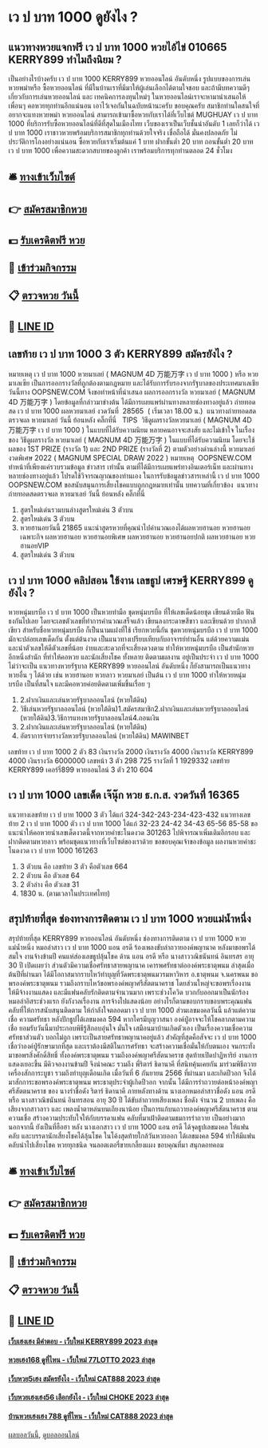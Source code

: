 # เว ป บาท 1000 ดูยังไง ?
## แนวทางหวยแจกฟรี เว ป บาท 1000 หวยไอ้ไข่ 010665 KERRY899 ทำไมถึงนิยม ?
เป็นอย่างไรบ้างครับ เว ป บาท 1000 KERRY899 หวยออนไลน์ อันดับหนึ่ง รูปแบบของการเล่นหวยพม่าหรือ ซื้อหวยออนไลน์ ที่มีในบ้านเราที่มีมาให้ผู้เล่นเลือกได้ตามใจชอบ และถ้ามีบทความดีๆ เกี่ยวกับการเล่นหวยออนไลน์ และ เทคนิคการลงทุนใหม่ๆ ในหวยออนไลน์เราจะหามานำเสนอให้เพื่อนๆ คอหวยทุกท่านอีกแน่นอน เอาไว้เจอกันในฉบับหน้านะครับ ขอบคุณครับ
สมาชิกท่านใดสนใจที่อยากจะแทงหวยพม่า หวยออนไลน์ สามารถเข้ามาซื้อหวยกับเราได้ที่เว็บไซต์ MUGHUAY เว ป บาท 1000 ที่บริการรับซื้อหวยออนไลน์ที่ดีที่สุดในเมืองไทย เว็บของเราเป็นเว็บชั้นนำอันดับ 1 เลยก็ว่าได้ เว ป บาท 1000 เราชาวหวยพร้อมบริการสมาชิกทุกท่านด้วยใจจริง เชื่อถือได้ มั่นคงปลอดภัย ไม่ประวัติการโกงอย่างแน่นอน ซื้อหวยกับเราเริ่มต้นแค่ 1 บาท ฝากขั้นต่ำ 20 บาท ถอนขั้นต่ำ 20 บาท เว ป บาท 1000 เพื่อความสะดวกสบายของลูกค้า เราพร้อมบริการทุกท่านตลอด 24 ชั่วโมง

## 🛎 [ทางเข้าเว็บไซต์](https://bit.ly/3BG5bNw)
## 👉 [สมัครสมาชิกหวย](https://bit.ly/3BG5bNw)
## 💵 [รับเครดิตฟรี หวย](https://bit.ly/3C3mvgS)
## 👑 [เข้าร่วมกิจกรรม](https://bit.ly/3C3mvgS)
## 📋 [ตรวจหวย วันนี้](https://bit.ly/3C3mvgS)
## 📱 [LINE ID](https://bit.ly/3C3mvgS)

## เลขท้าย เว ป บาท 1000 3 ตัว KERRY899 สมัครยังไง ?
หมายเหตุ เว ป บาท 1000 หวยมาเลย์ ( MAGNUM 4D 万能万字 เว ป บาท 1000 ) หรือ หวยมาเลเซีย เป็นการออกรางวัลที่ถูกต้องตามกฎหมาย และได้รับการรับรองจากรัฐบาลของประเทศมาเลเชีย
วันนี้ทาง OOPSNEW.COM จึงขอทำหน้าที่นำเสนอ ผลการออกรางวัล หวยมาเลย์ ( MAGNUM 4D 万能万字 ) โดยข้อมูลที่กล่าวมาข่างต้น ได้มีการเผยแพร่ผ่านทางหลายช่องทางอยู่แล้ว
ถ่ายทอดสด เว ป บาท 1000 ผลหวยมาเลย์ งวดวันที่  28565  ( เริ่มเวลา 18.00 น.)
 แนวทางถ่ายทอดสดตรวจผล หวยมาเลย์ วันนี้ ย้อนหลัง คลิ๊กที่นี่  
TIPS  วิธีดูผลรางวัลหวยมาเลย์ ( MAGNUM 4D 万能万字 เว ป บาท 1000 ) ในแบบที่ได้รับความนิยม
หลายคนอาจจะสงสัย และไม่เข้าใจ ในเรื่องของ วิธีดูผลรางวัล หวยมาเลย์ ( MAGNUM 4D 万能万字 ) ในแบบที่ได้รับความนิยม โดยจะใช้ผลของ 1ST PRIZE (รางวัล 1) และ 2ND PRIZE (รางวัลที่ 2) ตามตัวอย่างด่านล่างนี้
หวยมาเลย์งวดพิเศษ 2022 ( MAGNUM SPECIAL DRAW 2022 )
หมายเหตุ  OOPSNEW.COM ทำหน้าที่เพียงแค่รวบรวมข้อมูล ข่าวสาร เท่านั้น ตามที่ได้มีการเผยแพร่ทางอินเตอร์เน็ท และผ่านทางหลายช่องทางอยู่แล้ว โปรดใช้วิจารณญาณของท่านเอง ในการรับข้อมูลข่าวสารเหล่านี้ เว ป บาท 1000 OOPSNEW.COM ขอสนับสนุนการเสี่ยงโชคแบบถูกกฎหมายเท่านั้น
บทความที่เกี่ยวข้อง
 แนวทางถ่ายทอดสดตรวจผล หวยมาเลย์ วันนี้ ย้อนหลัง คลิ๊กที่นี่  
1. สูตรใหม่เด่นรวมบนล่างสูตรใหม่เด่น 3 ตัวบน
2. สูตรใหม่เด่น 3 ตัวบน
3. หวยฮานอยวันนี้ 21865 แนะนำสูตรหวยที่คุณนำไปคำนวณเองได้ผลหวยฮานอย หวยฮานอยเฉพาะกิจ ผลหวยฮานอย หวยฮานอยพิเศษ ผลหวยฮานอย หวยฮานอยปกติ ผลหวยฮานอย หวยฮานอยVIP
4. สูตรใหม่เด่น 3 ตัวบน

## เว ป บาท 1000 คลิปสอน ใช้งาน เลขธูป เศรษฐี KERRY899 ดูยังไง ?
หวยหนุ่มบรบือ เว ป บาท 1000 เป็นหวยทำมือ ชุดหนุ่มบรบือ ที่ให้เลขเด็ดน้อยชุด เขียนด้วยมือ ฟันธงกันไปเลย โดยจะเลขตัวเลขที่ทำการคำนวณเสร็จแล้ว เขียนลงกระดาษสีขาว และเขียนด้วย ปากกาสีเขียว สำหรับชื่อหวยหนุ่มบรบือ ก็เป็นนามแฝงที่ใช้ เรียกหวยนี้กัน ชุดหวยหนุ่มบรบือ เว ป บาท 1000 มักจะปล่อยเลขเด็ดกัน ตั้งแต่ต้นงวด เป็นแนวทางเปรียบเทียบกับอาจารย์ท่านอื่น แต่ด้วยความแม่น และนำตัวเลขให้ดีตัวเลขที่น้อย ง่ายและสะดวกที่จะเสี่ยงดวงตาม ทำให้หวยหนุ่มบรบือ เป็นสำนักหวย อีกหนึ่งสำนัก ที่ทำให้คอหวย และนักเสี่ยงโชค ทั้งหลาย ติดตามผลงาน อยู่เป็นประจำ เว ป บาท 1000 ไม่ว่าจะเป็น แนวทางหวยรัฐบาล KERRY899 หวยออนไลน์ อันดับหนึ่ง ก็ยังสามารถเป็นแนวทางหวยอื่น ๆ ได้ด้วย เช่น หวยฮานอย หวยลาว หวยมาเลย์ เป็นต้น เว ป บาท 1000 ทำให้หวยหนุ่มบรบือ เป็นที่สนใจ และมีคอหวยค่อยติดตามเพิ่มขึ้นเรื่อย ๆ
1. 2.ฝากเงินและเล่นหวยรัฐบาลออนไลน์ (หวยใต้ดิน)
2. วิธีเล่นหวยรัฐบาลออนไลน์ (หวยใต้ดิน)1.สมัครสมาชิก2.ฝากเงินและเล่นหวยรัฐบาลออนไลน์ (หวยใต้ดิน)3.วิธีการแทงหวยรัฐบาลออนไลน์4.ถอนเงิน
3. 2.ฝากเงินและเล่นหวยรัฐบาลออนไลน์ (หวยใต้ดิน)
4. อัตราการจ่ายรางวัลหวยรัฐบาลออนไลน์ (หวยใต้ดิน) MAWINBET

เลขท้าย เว ป บาท 1000 2 ตัว 83
เงินรางวัล 2000
เงินรางวัล 4000
เงินรางวัล KERRY899 4000
เงินรางวัล 6000000
เลขหน้า 3 ตัว 298 725
รางวัลที่ 1 1929332
เลขท้าย KERRY899 เคอร์รี่899 หวยออนไลน์ 3 ตัว 210 604

## เว ป บาท 1000 เลขเด็ด เจ๊นุ๊ก หวย ธ.ก.ส. งวดวันที่ 16365
แนวทางเลขท้าย เว ป บาท 1000 3 ตัว ได้แก่
324-342-243-234-423-432
แนวทางเลขท้าย 2 เว ป บาท 1000 ตัว เว ป บาท 1000 ได้แก่
32-23
24-42
34-43
65-56
85-58
ขอแนะนำให้คอหวยนำเลขเด็ดงวดนี้จากหวยคำชะโนดงวด 301263 ไปพิจารณาเพิ่มเติมอีกรอบ และฝากติดตามหวยลาว พร้อมชุดแนวทางที่เว็บไซต์ของเราด้วย
ขอขอบคุณเจ้าของข้อมูล
ผลงานหวยคำชะโนดงวด เว ป บาท 1000 161263
1. 3 ตัวบน คือ เลขท้าย 3 ตัว คือตัวเลข 664
2. 2 ตัวบน คือ ตัวเลข 64
3. 2 ตัวล่าง คือ ตัวเลข 31
4. 1830 น. (ตามเวลาในประเทศไทย)

## สรุปท้ายที่สุด ช่องทางการติดตาม เว ป บาท 1000 หวยแม่น้ำหนึ่ง
สรุปท้ายที่สุด KERRY899 หวยออนไลน์ อันดับหนึ่ง ช่องทางการติดตาม เว ป บาท 1000 หวยแม่น้ำหนึ่ง หมอลำสาว เว ป บาท 1000 แอน อรดี ร้องเพลงขับลำถวายองค์พญานาค หลังมาขอพรได้สมใจ งานจ้างข้ามปี คนแห่ส่องเลขธูปลุ้นโชค
ด้าน แอน อรดี หรือ นางสาววณิชนันทน์ อินทรสร อายุ 30 ปี เปิดเผยว่า ส่วนตัวมีความเชื่อศรัทธาสายพญานาค เคารพศรัทธาต่อองค์พระธาตุพนม ล่าสุดเมื่อต้นปีที่ผ่านมา ได้มีโอกาสมากราบไหว้ทำบุญที่วัดพระธาตุพนมวรมหาวิหาร อ.ธาตุพนม จ.นครพนม ขอพรองค์พระธาตุพนม รวมถึงกราบไหว้ขอพรองค์พญาศรีสัตตนาคราช โดยส่วนใหญ่จะขอพรเรื่องงาน ให้มีจ้างงานแสดง และมีแฟนคลับรักติดตามจำนวนมาก เพราะช่วงโควิด บวกกับออกมาเป็นนักร้องหมอลำอิสระช่วงแรก ยังกังวลเรื่องาน การจ้างไปแสดงน้อย
อย่างไรก็ตามขอบกราบขอบพระคุณแฟนคลับที่ให้การสนับสนุนติดตาม ให้กำลังใจตลอดมา เว ป บาท 1000 ส่วนเลขมงคลวันนี้ แล้วแต่ความเชื่อ ความศรัทธา หลังปักธูปได้เลขมงคล 594 หากใครมีบุญวาสนา องค์ปู่อาจจะให้โชคลาภตามความเชื่อ
ยอมรับวันนี้มาประกอบพิธีรู้สึกอบอุ่นใจ มั่นใจ เสมือนมาบ้านเกิดตัวเอง เป็นเรื่องความเชื่อความศรัทธาส่วนตัว บอกไม่ถูก เพราะเป็นสายศรัทธาพญานาคอยู่แล้ว สำคัญที่สุดคือสัจจะ เว ป บาท 1000 เชื่อว่าองค์ปู่รักษามากที่สุด และเราต้องมีสติในการศรัทธา จะสร้างความเชื่อมั่นให้กับตนเอง
จนกระทั่งมาขอพรสิ่งศักดิ์สิทธิ์ ทั้งองค์พระธาตุพนม รวมถึงองค์พญาศรีสัตนาคราช สุดท้ายเปิดปาฏิหาริย์ งานการแสดงเยอะขึ้น มีคิวจองงานข้ามปี จึงนำคณะ รวมถึง พี่ริตาร์ ธิดานาคี ที่สนิทคุ้นเคยกัน มาร่วมพิธีถวายเครื่องสักการะบูชา รวมถึงทำบุญเดือนเกิด เมื่อวันที่ 6 กันยายน 2566 ที่ผ่านมา และเกิดปีวอก จึงได้มาสักการะขอพรองค์พระธาตุพนม พระธาตุประจำผู้เกิดปีวอก
จากนั้น ได้มีการรำถวายต่อหน้าองค์พญาศรีสัตตนาคราช ของ นางรำชื่อดัง ริตาร์ ธิดานาคี ภายหลังทางด้าน นางเอกหมอลำสาวชื่อดัง แอน อรดี หรือ นางสาวณิชนันทน์ อินทรสอน อายุ 30 ปี ได้ขับลำถวายเสียงเพลง ชื่อดัง จำนวน 2 บทเพลง คือ เสียงจากสาวลาว และ เพลงน้ำตาหล่นบนเถียงนาน้อย เป็นการแก้บนถวายองค์พญาศรีสัตนาคราช ตามความเชื่อ สร้างความประทับใจให้กับบรรดาแฟน คลับที่มาเฝ้าติดตามชมการรำถวาย เป็นอย่างมาก
นอกจากนี้ ยังเป็นที่ฮือฮา หลัง นางเอกสาว เว ป บาท 1000 แอน อรดี ได้จุดธูปเลขมงคล ให้แฟนคลับ และบรรดานักเสี่ยงโชคได้ลุ้นโชค ในโค้งสุดท้ายใกล้วันหวยออก ได้เลขมงคล 594 ทำให้มีแฟนคลับนำไปเสี่ยงโชค หวยทุกชนิด จนลอตเตอรี่ขายเกลี้ยงแผง
ขอบคุณที่มา สนุกดอทคอม

## 🛎 [ทางเข้าเว็บไซต์](https://bit.ly/3BG5bNw)
## 👉 [สมัครสมาชิกหวย](https://bit.ly/3BG5bNw)
## 💵 [รับเครดิตฟรี หวย](https://bit.ly/3C3mvgS)
## 👑 [เข้าร่วมกิจกรรม](https://bit.ly/3C3mvgS)
## 📋 [ตรวจหวย วันนี้](https://bit.ly/3C3mvgS)
## 📱 [LINE ID](https://bit.ly/3C3mvgS)

#### [เว็บเฮงเฮง มีคำตอบ - เว็บใหม่ KERRY899 2023 ล่าสุด](https://atom.io/themes/เว็บเฮงเฮง%20มีคำตอบ%20-%20เว็บใหม่%20kerry899%202023%20ล่าสุด)
#### [หวยเฮง168 ดูที่ไหน - เว็บใหม่ 77LOTTO 2023 ล่าสุด](https://atom.io/themes/หวยเฮง168%20ดูที่ไหน%20-%20เว็บใหม่%2077lotto%202023%20ล่าสุด)
#### [เว็บหวย5เฮง สมัครยังไง - เว็บใหม่ CAT888 2023 ล่าสุด](https://atom.io/themes/เว็บหวย5เฮง%20สมัครยังไง%20-%20เว็บใหม่%20cat888%202023%20ล่าสุด)
#### [เว็บหวยเฮงเฮง56 เลือกยังไง - เว็บใหม่ CHOKE 2023 ล่าสุด](https://atom.io/themes/เว็บหวยเฮงเฮง56%20เลือกยังไง%20-%20เว็บใหม่%20choke%202023%20ล่าสุด)
#### [บ้านหวยเฮงเฮง 788 ดูที่ไหน - เว็บใหม่ CAT888 2023 ล่าสุด](https://atom.io/themes/บ้านหวยเฮงเฮง%20788%20ดูที่ไหน%20-%20เว็บใหม่%20cat888%202023%20ล่าสุด)

[ผลบอลวันนี้](https://siamsport.tv "ผลบอลวันนี้"), [ดูบอลออนไลน์](https://siamsport.tv/ดูบอลสด "ดูบอลออนไลน์")